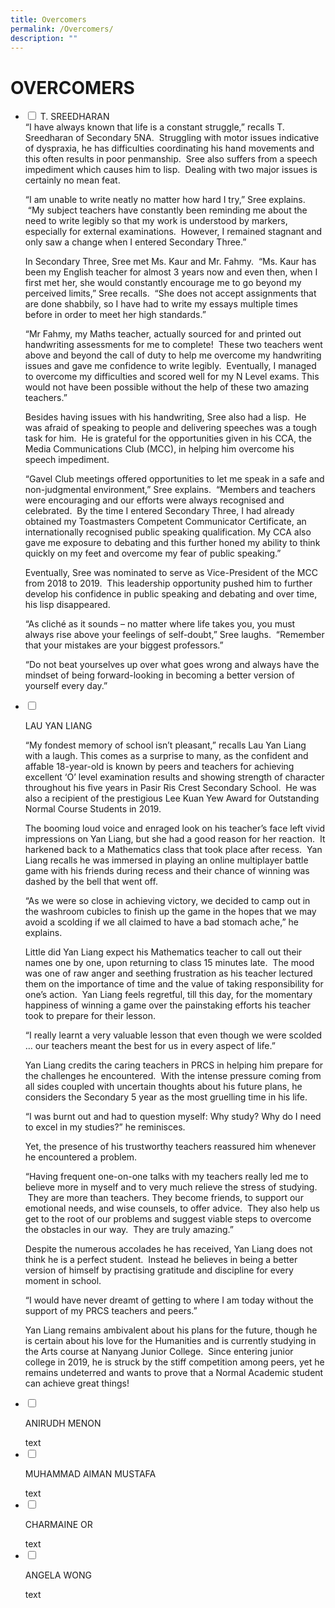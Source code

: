 ```yaml
---
title: Overcomers
permalink: /Overcomers/
description: ""
---
```

<h1>OVERCOMERS</h1>

<ul class="jekyllcodex\_accordion">

<li>

<input type="checkbox" id="accordion1">
<label for="accordion1">T. SREEDHARAN</label>
<div>“I have always known that life is a constant struggle,” recalls T. Sreedharan of Secondary 5NA.  Struggling with motor issues indicative of dyspraxia, he has difficulties coordinating his hand movements and this often results in poor penmanship.  Sree also suffers from a speech impediment which causes him to lisp.  Dealing with two major issues is certainly no mean feat.

“I am unable to write neatly no matter how hard I try,” Sree explains.  “My subject teachers have constantly been reminding me about the need to write legibly so that my work is understood by markers, especially for external examinations.  However, I remained stagnant and only saw a change when I entered Secondary Three.”

In Secondary Three, Sree met Ms. Kaur and Mr. Fahmy.  “Ms. Kaur has been my English teacher for almost 3 years now and even then, when I first met her, she would constantly encourage me to go beyond my perceived limits,” Sree recalls.  “She does not accept assignments that are done shabbily, so I have had to write my essays multiple times before in order to meet her high standards.”  

“Mr Fahmy, my Maths teacher, actually sourced for and printed out handwriting assessments for me to complete!  These two teachers went above and beyond the call of duty to help me overcome my handwriting issues and gave me confidence to write legibly.  Eventually, I managed to overcome my difficulties and scored well for my N Level exams. This would not have been possible without the help of these two amazing teachers.”

Besides having issues with his handwriting, Sree also had a lisp.  He was afraid of speaking to people and delivering speeches was a tough task for him.  He is grateful for the opportunities given in his CCA, the Media Communications Club (MCC), in helping him overcome his speech impediment.

“Gavel Club meetings offered opportunities to let me speak in a safe and non-judgmental environment,” Sree explains.  “Members and teachers were encouraging and our efforts were always recognised and celebrated.  By the time I entered Secondary Three, I had already obtained my Toastmasters Competent Communicator Certificate, an internationally recognised public speaking qualification. My CCA also gave me exposure to debating and this further honed my ability to think quickly on my feet and overcome my fear of public speaking.”

Eventually, Sree was nominated to serve as Vice-President of the MCC from 2018 to 2019.  This leadership opportunity pushed him to further develop his confidence in public speaking and debating and over time, his lisp disappeared.

“As cliché as it sounds – no matter where life takes you, you must always rise above your feelings of self-doubt,” Sree laughs.  “Remember that your mistakes are your biggest professors.”

“Do not beat yourselves up over what goes wrong and always have the mindset of being forward-looking in becoming a better version of yourself every day.”</div>

<li>

<input type="checkbox" id="accordion2">

<label for="accordion2">LAU YAN LIANG</label>

<div>“My fondest memory of school isn’t pleasant,” recalls Lau Yan Liang with a laugh. This comes as a surprise to many, as the confident and affable 18-year-old is known by peers and teachers for achieving excellent ‘O’ level examination results and showing strength of character throughout his five years in Pasir Ris Crest Secondary School.  He was also a recipient of the prestigious Lee Kuan Yew Award for Outstanding Normal Course Students in 2019.  

The booming loud voice and enraged look on his teacher’s face left vivid impressions on Yan Liang, but she had a good reason for her reaction.  It harkened back to a Mathematics class that took place after recess.  Yan Liang recalls he was immersed in playing an online multiplayer battle game with his friends during recess and their chance of winning was dashed by the bell that went off.

“As we were so close in achieving victory, we decided to camp out in the washroom cubicles to finish up the game in the hopes that we may avoid a scolding if we all claimed to have a bad stomach ache,” he explains.

Little did Yan Liang expect his Mathematics teacher to call out their names one by one, upon returning to class 15 minutes late.  The mood was one of raw anger and seething frustration as his teacher lectured them on the importance of time and the value of taking responsibility for one’s action.  Yan Liang feels regretful, till this day, for the momentary happiness of winning a game over the painstaking efforts his teacher took to prepare for their lesson.

“I really learnt a very valuable lesson that even though we were scolded … our teachers meant the best for us in every aspect of life.”

Yan Liang credits the caring teachers in PRCS in helping him prepare for the challenges he encountered.  With the intense pressure coming from all sides coupled with uncertain thoughts about his future plans, he considers the Secondary 5 year as the most gruelling time in his life.

“I was burnt out and had to question myself: Why study? Why do I need to excel in my studies?” he reminisces.

Yet, the presence of his trustworthy teachers reassured him whenever he encountered a problem.

“Having frequent one-on-one talks with my teachers really led me to believe more in myself and to very much relieve the stress of studying.  They are more than teachers. They become friends, to support our emotional needs, and wise counsels, to offer advice.  They also help us get to the root of our problems and suggest viable steps to overcome the obstacles in our way.  They are truly amazing.”

Despite the numerous accolades he has received, Yan Liang does not think he is a perfect student.  Instead he believes in being a better version of himself by practising gratitude and discipline for every moment in school.

“I would have never dreamt of getting to where I am today without the support of my PRCS teachers and peers.”

Yan Liang remains ambivalent about his plans for the future, though he is certain about his love for the Humanities and is currently studying in the Arts course at Nanyang Junior College.  Since entering junior college in 2019, he is struck by the stiff competition among peers, yet he remains undeterred and wants to prove that a Normal Academic student can achieve great things!</div>

<li>

<input type="checkbox" id="accordion3">

<label for="accordion3">ANIRUDH MENON</label>

<div>text</div>

<li>

<input type="checkbox" id="accordion4">

<label for="accordion4">MUHAMMAD AIMAN MUSTAFA</label>

<div>text</div>

<li>

<input type="checkbox" id="accordion5">

<label for="accordion5">CHARMAINE OR</label>

<div>text</div>

<li>

<input type="checkbox" id="accordion6">

<label for="accordion6">ANGELA WONG</label>

<div>text</div>
